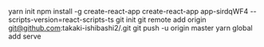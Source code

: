 yarn init
npm install -g create-react-app
create-react-app app-sirdqWF4 --scripts-version=react-scripts-ts
git init
git remote add origin git@github.com:takaki-ishibashi2/<repo name>.git
git push -u origin master
yarn global add serve

